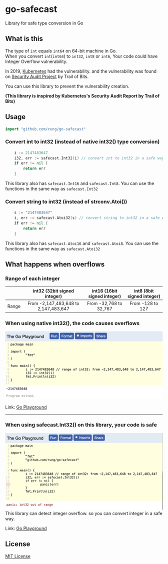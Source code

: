 # go-safecast
Library for safe type conversion in Go

## What is this
The type of `int` equals `int64` on 64-bit machine in Go.  
When you convert `int`(`int64`) to `int32`, `int8` or `int6`, Your code could have Integer Overflow vulnerability.

In 2019, [Kubernetes](https://kubernetes.io/) had the vulnerability. and the vulnerability was found on [Security Audit Project](https://github.com/kubernetes/community/blob/master/sig-security/security-audit-2019/findings/Kubernetes%20Final%20Report.pdf) by Trail of Bits.

You can use this library to prevent the vulnerability creation.

**(This library is inspired by Kubernetes's Security Audit Report by Trail of Bits)**

## Usage

```go
import "github.com/rung/go-safecast"
```

### Convert int to int32 (instead of native int32() type conversion)
```go
	i := 2147483647
	i32, err := safecast.Int32(i) // convert int to int32 in a safe way
	if err != nil {
		return err
	}
```
This library also has `safecast.Int16` and `safecast.Int8`. You can use the functions in the same way as `safecast.Int32`

### Convert string to int32 (instead of strconv.Atoi())
```go
	s := "2147483647"
	i, err := safecast.Atoi32(s) // convert string to int32 in a safe way
	if err != nil {
		return err
	}
```
This library also has `safecast.Atoi16` and `safecast.Atoi8`. You can use the functions in the same way as `safecast.Atoi32`


## What happens when overflows
### Range of each integer
|       | int32 (32bit signed integer)         | int16 (16bit signed integer) | int8 (8bit signed integer) | 
| :---: | :----------------------------------: | :--------------------------: | :------------------------: | 
| Range | From -2,147,483,648 to 2,147,483,647 | From -32,768 to 32,767       | From -128 to 127           | 

### When using native int32(), the code causes overflows
<img src="img/native-int32.png" width="700px">  

Link: [Go Playground](https://play.golang.org/p/tyATM4dL33x)

---

### When using safecast.Int32() on this library, your code is safe
<img src="img/safecast-int32.png" width="700px">  
This library can detect integer overflow. so you can convert integer in a safe way.  

Link: [Go Playground](https://play.golang.org/p/1xeeyt-feLI)

## License
[MIT License](LICENSE)
